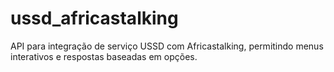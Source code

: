 # ussd_africastalking
API para integração de serviço USSD com Africastalking, permitindo menus interativos e respostas baseadas em opções.
